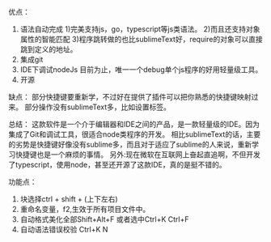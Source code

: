 优点：
1. 语法自动完成
1)完美支持js，go，typescript等js类语法。
2)而且还支持对象属性的智能匹配
3)程序跳转做的也比sublimeText好，require的对象可以直接跳到定义的地址。
2. 集成git
3. IDE下调试nodeJs
目前为止，唯一一个debug单个js程序的好用轻量级工具。
4. 开源

缺点：
部分快捷键要重新学，不过好在提供了插件可以把你熟悉的快捷键映射过来。
部分操作没有sublimeText多，比如设置标签。

总结：
这款软件是一个介于编辑器和IDE之间的产品，是一款轻量级的IDE。因为集成了Git和调试工具，很适合node类程序的开发。
相比sublimeText的话，主要的劣势是快捷键好像没有sublime多，而且对于适应了sublime的人来说，重新学习快捷键也是一个麻烦的事情。
另外:现在微软在互联网上奋起直追啊，不但开发了typescript，使用node，甚至还开源了这款IDE，真的是挺不错的。

功能点：
1. 块选择ctrl + shift + (上下左右)
2. 重命名变量，f2,生效于所有项目文件中。
3. 自动格式美化全部Shift+Alt+F 或者选中Ctrl+K Ctrl+F
4. 自动语法错误校验 Ctrl+K N
